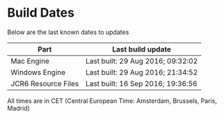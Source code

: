 # Build Dates

Below are the last known dates to updates

Part | Last build update
-----|-----
Mac Engine | Last built: 29 Aug 2016; 09:32:02
Windows Engine | Last built: 29 Aug 2016; 21:34:52
JCR6 Resource Files | Last built: 16 Sep 2016; 19:36:56
All times are in CET (Central European Time: Amsterdam, Brussels, Paris, Madrid)



